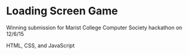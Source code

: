 Loading Screen Game
==============
Winning submission for Marist College Computer Society hackathon on 12/6/15

HTML, CSS, and JavaScript

